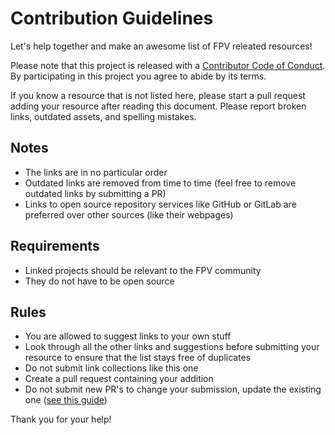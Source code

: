 # Contribution Guidelines

Let's help together and make an awesome list of FPV releated resources!

Please note that this project is released with a [Contributor Code of Conduct](CODE_OF_CONDUCT.md). By participating in this
project you agree to abide by its terms.

If you know a resource that is not listed here, please start a pull request adding your resource after reading this document.
Please report broken links, outdated assets, and spelling mistakes.

## Notes

* The links are in no particular order
* Outdated links are removed from time to time (feel free to remove outdated links by submitting a PR)
* Links to open source repository services like GitHub or GitLab are preferred over other sources (like their webpages)

## Requirements

* Linked projects should be relevant to the FPV community
* They do not have to be open source

## Rules

* You are allowed to suggest links to your own stuff
* Look through all the other links and suggestions before submitting your resource to ensure that the list stays free of duplicates
* Do not submit link collections like this one
* Create a pull request containing your addition
* Do not submit new PR's to change your submission, update the existing one ([see this guide](https://github.com/RichardLitt/knowledge/blob/master/github/amending-a-commit-guide.md))


Thank you for your help!
